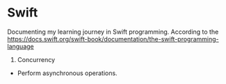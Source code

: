 # Swift
Documenting my learning journey in Swift programming. 
According to the https://docs.swift.org/swift-book/documentation/the-swift-programming-language

01. Concurrency
- Perform asynchronous operations.
